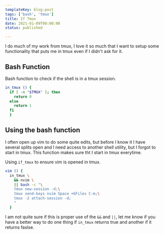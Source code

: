 ```yaml
---
templateKey: blog-post
tags: ['bash', 'tmux']
title: If Tmux
date: 2021-01-09T00:00:00
status: published

---
```


I do much of my work from tmux, I love it so much that I want to setup some
functionality that puts me in tmux even if I didn't ask for it.


## Bash Function

Bash function to check if the shell is in a tmux session.

``` bash
in_tmux () {
  if [ -n "$TMUX" ]; then
    return 0
  else
    return 1
  fi
  }
```

## Using the bash function

I often open up vim to do some quite edits, but before I know it I have several
splits open and I need access to another shell utility, but I forgot to start
in tmux.  This function makes sure tht I start in tmux everytime.

Using `if_tmux` to ensure vim is opened in tmux.

``` bash
vim () { 
  in_tmux \
    && nvim \
    || bash -c "\
    tmux new-session -d;\
    tmux send-keys nvim Space +GFiles C-m;\
    tmux -2 attach-session -d;
    "
  }
```


I am not quite sure if this is proper use of the `&&` and `||`, let me know if
you have a better way to do one thing if `in_tmux` returns true and another if
it returns faslse.
